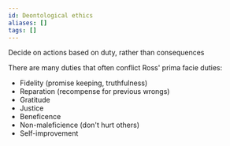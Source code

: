 ```yaml
---
id: Deontological ethics
aliases: []
tags: []
---
```


Decide on actions based on duty, rather than consequences

There are many duties that often conflict
Ross' prima facie duties:
- Fidelity (promise keeping, truthfulness)
- Reparation (recompense for previous wrongs)
- Gratitude
- Justice
- Beneficence
- Non-maleficience (don't hurt others)
- Self-improvement
